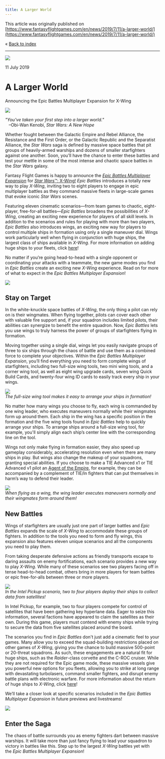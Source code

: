 ```yaml
---
title: A Larger World
---
```


This article was originally published on [https://www.fantasyflightgames.com/en/news/2019/7/11/a-larger-world/](https://www.fantasyflightgames.com/en/news/2019/7/11/a-larger-world/)

&laquo; [Back to index](../index.md)

---

![](7ac77c1849d8feff8134efd609f43661.png)

11 July 2019

A Larger World
==============

Announcing the Epic Battles Multiplayer Expansion for X-Wing

![](9c8dce64733a54199da825cfe39df3d6.png)

_"You've taken your first step into a larger world."_  
   –Obi-Wan Kenobi, _Star Wars: A New Hope_

Whether fought between the Galactic Empire and Rebel Alliance, the Resistance and the First Order, or the Galactic Republic and the Separatist Alliance, the _Star Wars_ saga is defined by massive space battles that pit groups of heavily-armed warships and dozens of smaller starfighters against one another. Soon, you’ll have the chance to enter these battles and test your mettle in some of the most intense and chaotic space battles in the _Star Wars_ galaxy.    

Fantasy Flight Games is happy to announce the _[Epic Battles Multiplayer Expansion](https://drafts.fantasyflightgames.com/en/products/x-wing-second-edition/products/epic-battles-multiplayer-expansion/)_ for [_Star Wars_™: X-Wing!](https://www.fantasyflightgames.com/en/products/x-wing-second-edition/) _Epic Battles_ introduces a totally new way to play _X-Wing_, inviting two to eight players to engage in epic multiplayer battles as they command massive fleets in large-scale games that evoke iconic _Star Wars_ scenes.

Featuring eleven cinematic scenarios—from team games to chaotic, eight-player, free-for-all battles—_Epic Battles_ broadens the possibilities of _X-Wing_, creating an exciting new experience for players of all skill levels. In addition to the scenarios and rules for playing with more than two players, _Epic Battles_ also introduces wings, an exciting new way for players to control multiple ships in formation using only a single maneuver dial. Wings work particularly well when flying in conjunction with huge ships, the largest class of ships available in _X-Wing_. For more information on adding huge ships to your fleets, click [here](https://www.fantasyflightgames.com/en/news/3000/1/1/bigger-battles/)! 

No matter if you’re going head-to-head with a single opponent or coordinating your attacks with a teammate, the new game modes you find in _Epic Battles_ create an exciting new _X-Wing_ experience. Read on for more of what to expect in the _Epic Battles Multiplayer Expansion_!

![](1240b08be76c94ab90c71d225b7f33f4.png)

Stay on Target
--------------

In the white-knuckle space battles of _X-Wing_, the only thing a pilot can rely on is their wingmates. When flying together, pilots can cover each other with valuable fire support and, if your squadron includes limited pilots, their abilities can synergize to benefit the entire squadron. Now, _Epic Battles_ lets you use wings to truly harness the power of groups of starfighters flying in formation.

Moving together using a single dial, wings let you easily navigate groups of three to six ships through the chaos of battle and use them as a combined force to complete your objectives. Within the _Epic Battles Multiplayer Expansion_, you’ll find everything you need to form complete wings of starfighters, including two full-size wing tools, two mini wing tools, and a corner wing tool, as well as eight wing upgrade cards, seven wing Quick Build Cards, and twenty-four wing ID cards to easily track every ship in your wings.

![](95615f3f659992a70c90cde324f5b135.jpg)  
_The full-size wing tool makes it easy to arrange your ships in formation!_

No matter how many wings you choose to fly, each wing is commanded by one wing leader, who executes maneuvers normally while their wingmates form up around them. Each ship in the wing has a specific position in the formation and the five wing tools found in _Epic Battles_ help to quickly arrange your ships. To arrange ships around a full-size wing tool, for example, you'll simply align each ship’s center line with the corresponding line on the tool.

Wings not only make flying in formation easier, they also speed up gameplay considerably, accelerating resolution even when there are many ships in play. But wings also change the makeup of your squadrons, granting special abilities. If you choose to make a TIE Advanced x1 or TIE Advanced v1 pilot an [Agent of the Empire,](d7d7b0561fee60aeb693d1d04b74f5b9.png) for example, they can be accompanied by a complement of TIE/ln fighters that can put themselves in harm’s way to defend their leader.

![](1a968421aae9cd6ef776727723c1c43b.jpg)  
_When flying as a wing, the wing leader executes maneuvers normally and their wingmates form around them!_

New Battles
-----------

Wings of starfighters are usually just one part of larger battles and _Epic Battles_ expands the scale of _X-Wing_ to accommodate these groups of fighters. In addition to the tools you need to form and fly wings, this expansion also features eleven unique scenarios and all the components you need to play them.

From taking desperate defensive actions as friendly transports escape to daring assaults on enemy fortifications, each scenario provides a new way to play _X-Wing_. While many of these scenarios see two players facing off in tense head-to-head combat, others bring in more players for team battles or epic free-for-alls between three or more players.

![](5379da0187e9bc8218ceb7ecfd0ddc00.jpg)  
_In the Intel Pickup scenario, two to four players deploy their ships to collect data from satellites!_

In Intel Pickup, for example, two to four players compete for control of satellites that have been gathering key hyperlane data. Eager to seize this information, several factions have appeared to claim the satellites as their own. During this game, players must contend with enemy ships while trying to secure the data from five satellites placed around the board.

The scenarios you find in _Epic Battles_ don't just add a cinematic feel to your games. Many allow you to exceed the squad-building restrictions placed on other games of _X-Wing_, giving you the chance to build massive 500-point or 20-threat squadrons. As such, these engagements are a natural fit for huge ships, such as the _Raider_\-class corvette and the C-ROC cruiser. While they are not required for the Epic game mode, these massive vessels give you powerful new options for you fleets, allowing you to strike at long range with devastating turbolasers, command smaller fighters, and disrupt enemy battle plans with electronic warfare. For more information about the return of huge ships to _X-Wing_, click [here](https://www.fantasyflightgames.com/en/news/3000/1/1/bigger-battles/)!

We’ll take a closer look at specific scenarios included in the _Epic Battles Multiplayer Expansion_ in future previews and livestreams!

![](ebda864fc284b7e5885f873b411942ee.jpg)

Enter the Saga
--------------

The chaos of battle surrounds you as enemy fighters dart between massive warships. It will take more than just fancy flying to lead your squadron to victory in battles like this. Step up to the largest _X-Wing_ battles yet with the _Epic Battles Multiplayer Expansion_!